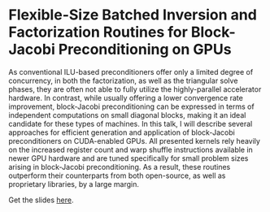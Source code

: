 Flexible-Size Batched Inversion and Factorization Routines for Block-Jacobi Preconditioning on GPUs
===================================================================================================

As conventional ILU-based preconditioners offer only a limited degree of
concurrency, in both the factorization, as well as the triangular solve
phases, they are often not able to fully utilize the highly-parallel
accelerator hardware. In contrast, while usually offering a lower convergence
rate improvement, block-Jacobi preconditioning can be expressed in terms of
independent computations on small diagonal blocks, making it an ideal candidate
for these types of machines.
In this talk, I will describe several approaches for efficient generation and
application of block-Jacobi preconditioners on CUDA-enabled GPUs. All presented
kernels rely heavily on the increased register count and warp shuffle
instructions available in newer GPU hardware and are tuned specifically for
small problem sizes arising in block-Jacobi preconditioning. As a result, these
routines outperform their counterparts from both open-source, as well as
proprietary libraries, by a large margin.

Get the slides [here](https://github.com/gflegar/talks/blob/master/mpi_magdeburg_2017_06/slides.pdf).

